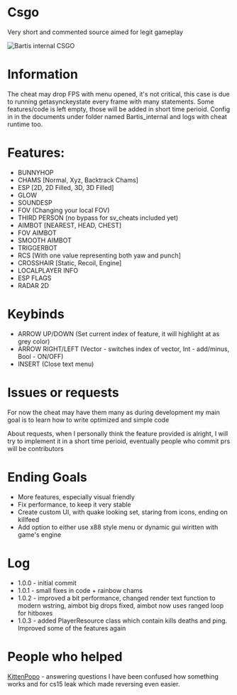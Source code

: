 # Csgo
Very short and commented source aimed for legit gameplay

![Bartis internal CSGO](https://i.imgur.com/DawJQkz.png)

# Information
The cheat may drop FPS with menu opened, it's not critical, this case is due to running getasynckeystate every frame with many statements.
Some features/code is left empty, those will be added in short time perioid.
Config in in the documents under folder named Bartis_internal and logs with cheat runtime too.

# Features: 
 - BUNNYHOP
 - CHAMS [Normal, Xyz, Backtrack Chams]
 - ESP [2D, 2D Filled, 3D, 3D Filled]
 - GLOW
 - SOUNDESP
 - FOV (Changing your local FOV)
 - THIRD PERSON (no bypass for sv_cheats included yet)
 - AIMBOT [NEAREST, HEAD, CHEST]
 - FOV AIMBOT
 - SMOOTH AIMBOT
 - TRIGGERBOT
 - RCS [With one value representing both yaw and punch]
 - CROSSHAIR [Static, Recoil, Engine]
 - LOCALPLAYER INFO
 - ESP FLAGS
 - RADAR 2D

# Keybinds
 - ARROW UP/DOWN (Set current index of feature, it will highlight at as grey color)
 - ARROW RIGHT/LEFT (Vector - switches index of vector, Int - add/minus, Bool - ON/OFF)
 - INSERT (Close text menu)

# Issues or requests
For now the cheat may have them many as during development my main goal is to learn how to write optimized and simple code

About requests, when I personally think the feature provided is alright,
I will try to implement it in a short time perioid, eventually people who commit prs will be contributors

# Ending Goals
- More features, especially visual friendly
- Fix performance, to keep it very stable
- Create custom UI, with quake looking set, staring from icons, ending on killfeed
- Add option to either use x88 style menu or dynamic gui wiritten with game's engine

# Log
- 1.0.0 - initial commit
- 1.0.1 - small fixes in code + rainbow chams
- 1.0.2 - improved a bit performance, changed render text function to modern wstring, aimbot big drops fixed, aimbot now uses ranged loop for hitboxes
- 1.0.3 - added PlayerResource class which contain kills deaths and ping. Improved some of the features again

# People who helped
[KittenPopo](https://github.com/KittenPopo) - answering questions I have been confused how something works and for cs15 leak which made reversing even easier.
